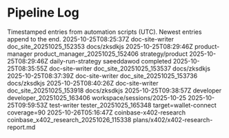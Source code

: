 # Pipeline Log

Timestamped entries from automation scripts (UTC). Newest entries append to the end.
2025-10-25T08:25:37Z doc-site-writer doc_site_20251025_152353 docs/zksdkjs
2025-10-25T08:29:46Z product-manager product_manager_20251025_152406 strategy/product
2025-10-25T08:29:46Z daily-run-strategy saeeddawod completed
2025-10-25T08:35:55Z doc-site-writer doc_site_20251025_153537 docs/zksdkjs
2025-10-25T08:37:39Z doc-site-writer doc_site_20251025_153736 docs/zksdkjs
2025-10-25T08:40:26Z doc-site-writer doc_site_20251025_153918 docs/zksdkjs
2025-10-25T09:38:57Z developer developer_20251025_163406 workspace/sessions/2025-10-25
2025-10-25T09:59:53Z test-writer tester_20251025_165348 target=wallet-connect coverage=90
2025-10-26T05:16:47Z coinbase-x402-research coinbase_x402_research_20251026_115338 plans/x402/x402-research-report.md
